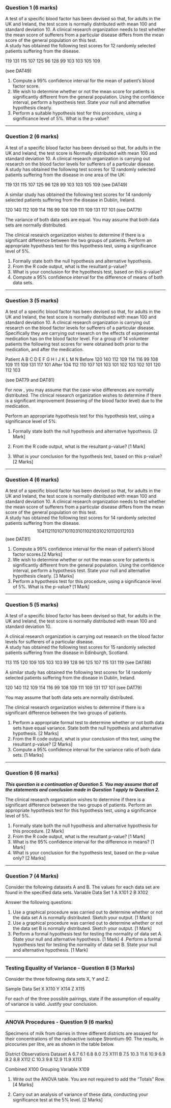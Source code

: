 ### Question 1 (6 marks)
A test of a specific blood factor has been devised so that, for adults in the UK and Ireland, the test score is normally distributed with mean 100 and standard deviation 10.
A clinical research organization needs to test whether the mean score of sufferers from a particular disease differs from the mean score of the general population on this test.  
A study has obtained the following test scores for 12 randomly selected patients suffering from the disease. 

119 131 115 107 125 96 128 99 103 103 105 109

(see DAT49)

1. Compute a 99% confidence interval for the mean of patient’s blood factor score.
2. We wish to determine whether or not the mean score for patients is significantly different from the general population. Using the confidence interval, perform a hypothesis test. State your null and alternative hypothesis clearly.
3. Perform a suitable hypothesis test for this procedure, using a significance level of 5%. What is the p-value? 

---------------------------------------------------------------------------------------------

### Question 2 (6 marks)
A test of a specific blood factor has been devised so that, for adults in the UK and Ireland, the test score is Normally distributed with mean 100 and standard deviation 10.
A clinical research organization is carrying out research on the blood factor levels for sufferers of a particular disease.  
A study has obtained the following test scores for 12 randomly selected patients suffering from the disease in one area of the UK:

119 131 115 107 125 96 128 99 103 103 105 109   (see DAT49)

A similar study has obtained the following test scores for 14 randomly selected patients suffering from the disease in Dublin, Ireland.

120 140 112 109 114 116  99 108 109 111 109 131 117 101 (see DAT79)

The variance of both data sets are equal. You may assume that both data sets are normally distributed.

The clinical research organization wishes to determine if there is a significant difference between the two groups of patients. Perform an appropriate hypothesis test for this hypothesis test, using a significance level of 5%. 

1. Formally state both the null hypothesis and alternative hypothesis. 
2. From the R code output, what is the resultant p-value? 
3. What is your conclusion for the hypothesis test, based on this p-value? 
4. Compute a 95% confidence interval for the difference of means of both data sets. 

----------------------------------------------------------------------

### Question 3 (5 marks)
A test of a specific blood factor has been devised so that, for adults in the UK and Ireland, the test score is normally distributed with mean 100 and standard deviation 10.
A clinical research organization is carrying out research on the blood factor levels for sufferers of a particular disease.  Specifically they are carrying out research on the effects of experimental medication has on the blood factor level.
For a group of 14 volunteer patients the following test scores for were obtained both prior to the medication, and after the medication.

Patient	A	B	C	D	E	F	G	H	I	J	K	L	M	N
Before	120	140	112	109	114	116	99	108	109	111	109	131	117	101
After	104	112	110	107	101	103	101	102	103	102	101	120	112	103

(see DAT79 and DAT81)

For now , you may assume that the case-wise differences are normally distributed.
The clinical research organization wishes to determine if there is a significant improvement (lessening of the blood factor level) due to the medication. 

Perform an appropriate hypothesis test for this hypothesis test, using a significance level of 5%. 

1. Formally state both the null hypothesis and alternative hypothesis. [2 Mark]

2. From the R code output, what is the resultant p-value? [1 Mark]

3. What is your conclusion for the hypothesis test, based on this p-value? [2 Marks]

--------------------------------------------------------------------------------------------------------------

###  Question 4 (6 marks)
A test of a specific blood factor has been devised so that, for adults in the UK and Ireland, the test score is normally distributed with mean 100 and standard deviation 10.
A clinical research organization needs to test whether the mean score of sufferers from a particular disease differs from the mean score of the general population on this test.  
A study has obtained the following test scores for 14 randomly selected patients suffering from the disease. 
$$ 104 112 110 107 101 103 101 102 103 102 101 120 112 103 $$
(see DAT81)

1.	Compute a 99% confidence interval for the mean of patient’s blood factor scores.[2 Marks]
2.	We wish to determine whether or not the mean score for patients is significantly different from the general population. Using the confidence interval, perform a hypothesis test. State your null and alternative hypothesis clearly. [3 Marks]
3.	Perform a hypothesis test for this procedure, using a significance level of 5%. What is the p-value? [1 Mark]

--------------------------------------------------------------------------------------------------------------

### Question 5 (5 marks)
A test of a specific blood factor has been devised so that, for adults in the UK and Ireland, the test score is normally distributed with mean 100 and standard deviation 10.

A clinical research organization is carrying out research on the blood factor levels for sufferers of a particular disease.  
A study has obtained the following test scores for 15 randomly selected patients suffering from the disease in Edinburgh, Scotland.

113 115 120 109 105 103 103  99 128  96 125 107 115 131 119
(see DAT88)

A similar study has obtained the following test scores for 14 randomly selected patients suffering from the disease in Dublin, Ireland.

120 140 112 109 114 116  99 108 109 111 109 131 117 101
(see DAT79)

You may assume that both data sets are normally distributed.

The clinical research organization wishes to determine if there is a significant difference between the two groups of patients. 

1.	Perform a appropriate formal test to determine whether or not both data sets have equal variance. State both the null hypothesis and alternative hypothesis. [2 Marks]
2.	From the R code output, what is your conclusion of this test, using the resultant p-value? [2 Marks]
3.	Compute a 95% confidence interval for the variance ratio of both data sets. [1 Marks]

------------------------------------------------------------------------------------------------------------------------
 
### Question 6 (6 marks)
***This question is a continuation of Question 5. You may assume that all the statements and conclusion made in Question 1 apply to Question 2.***

The clinical research organization wishes to determine if there is a significant difference between the two groups of patients. 
Perform an appropriate hypothesis test for this hypothesis test, using a significance level of 5%. 

1.	Formally state both the null hypothesis and alternative hypothesis for this procedure. [2 Mark]
2.	From the R code output, what is the resultant p-value? [1 Mark]
3.	What is the 95% confidence interval for the difference in means? [1 Mark]
4.	What is your conclusion for the hypothesis test, based on the p-value only? [2 Marks]

------------------------------------------------------------------------------------------------------------------------
 
### Question 7 (4 Marks)
Consider the following datasets A and B. The values for each data set are found in the specified data sets.
	Variable	Data Set
1	A		X101
2	B		X102

Answer the following questions. 

1. Use a graphical procedure was carried out to determine whether or not the data set A is normally distributed. Sketch your output. [1 Mark]
2. Use a graphical procedure was carried out to determine whether or not the data set B is normally distributed. Sketch your output. [1 Mark]
3. Perform a formal hypothesis test for testing the normality of data set A.  State your null and alternative hypothesis. [1 Mark]
4 .Perform a formal hypothesis test for testing the normality of data set B.  State your null and alternative hypothesis. [1 Mark]
 

------------------------------------------------------------------------------------------------------------------------
 
### Testing Equality of Variance - Question 8 (3 Marks)

Consider the three following data sets X, Y and Z. 

Sample	Data Set
X	X110
Y	X114
Z	X115

For each of the three possible pairings, state if the assumption of equality of variance is valid. Justify your conclusion. 

------------------------------------------------------------------------------------------------------------------------
 
### ANOVA Procedures  - Question 9 (6 marks)
Specimens of milk from dairies in three different districts are assayed for their concentrations of the radioactive isotope Strontium-90. The results, in picocuries per litre, are as shown in the table below. 

District	Observations			Dataset
A		6.7 6.1 6.8 8.0 7.5		X111
B		7.5 10.3 11.6 10.9 6.9 9.2 8.8	X112
C		10.3 9.8 12.9 11.9		X113
		
Combined					X100
Grouping Variable				X109

1.	Write out the ANOVA table. You are not required to add the “Totals” Row. [4 Marks]

2.	Carry out an analysis of variance of these data, conducting your significance test at the 5% level. [2 Marks]

 


